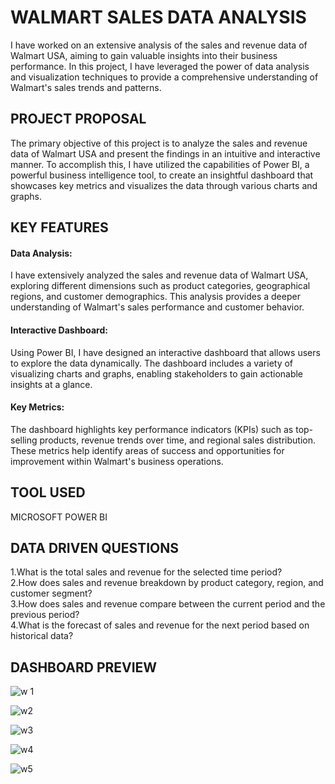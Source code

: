 # WALMART SALES DATA ANALYSIS

I have worked on an extensive analysis of the sales and revenue data of Walmart USA, aiming to gain valuable insights into their business performance. In this project, I have leveraged the power of data analysis and visualization techniques to provide a comprehensive understanding of Walmart's sales trends and patterns.

## PROJECT PROPOSAL

The primary objective of this project is to analyze the sales and revenue data of Walmart USA and present the findings in an intuitive and interactive manner. To accomplish this, I have utilized the capabilities of Power BI, a powerful business intelligence tool, to create an insightful dashboard that showcases key metrics and visualizes the data through various charts and graphs.

## KEY FEATURES

#### Data Analysis:

I have extensively analyzed the sales and revenue data of Walmart USA, exploring different dimensions such as product categories, geographical regions, and customer demographics. This analysis provides a deeper understanding of Walmart's sales performance and customer behavior.

#### Interactive Dashboard:

Using Power BI, I have designed an interactive dashboard that allows users to explore the data dynamically. The dashboard includes a variety of visualizing charts and graphs, enabling stakeholders to gain actionable insights at a glance.


#### Key Metrics:

The dashboard highlights key performance indicators (KPIs) such as top-selling products, revenue trends over time, and regional sales distribution. These metrics help identify areas of success and opportunities for improvement within Walmart's business operations.

## TOOL USED

MICROSOFT POWER BI

## DATA DRIVEN QUESTIONS 

1.What is the total sales and revenue for the selected time period? </br>
2.How does sales and revenue breakdown by product category, region, and customer segment? </br>
3.How does sales and revenue compare between the current period and the previous period? </br>
4.What is the forecast of sales and revenue for the next period based on historical data? </br>

## DASHBOARD PREVIEW

![w 1](https://github.com/jhanvikamani/Power-BI-WALMART-US-SALES-DATA/assets/49193372/984a6c8f-031a-44ad-a29d-ab9ea3a004ad)


![w2](https://github.com/jhanvikamani/Power-BI-WALMART-US-SALES-DATA/assets/49193372/d4e47cbd-925c-4a08-8dd7-7399c3a5640b)


![w3](https://github.com/jhanvikamani/Power-BI-WALMART-US-SALES-DATA/assets/49193372/8f1d7604-32fe-46f0-a129-0ec2f72ac1ac)


![w4](https://github.com/jhanvikamani/Power-BI-WALMART-US-SALES-DATA/assets/49193372/606fdc5b-1a39-4dc5-9841-7bce6bcf5cb6)


![w5](https://github.com/jhanvikamani/Power-BI-WALMART-US-SALES-DATA/assets/49193372/7ca05fd3-b934-442b-b411-8d93abdda37b)







